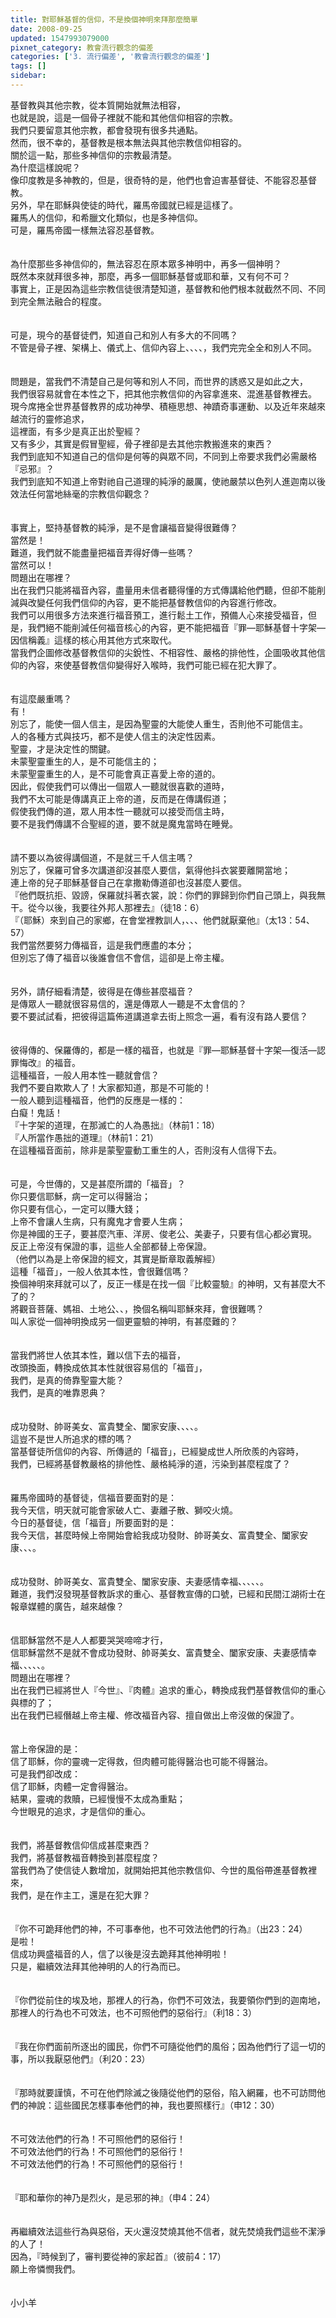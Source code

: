 ```yaml
---
title: 對耶穌基督的信仰，不是換個神明來拜那麼簡單
date: 2008-09-25
updated: 1547993079000
pixnet_category: 教會流行觀念的偏差
categories: ['3. 流行偏差', '教會流行觀念的偏差']
tags: []
sidebar: 
---
```


<p>基督教與其他宗教，從本質開始就無法相容，<br/>也就是說，這是一個骨子裡就不能和其他信仰相容的宗教。<br/><!--more-->我們只要留意其他宗教，都會發現有很多共通點。<br/>然而，很不幸的，基督教是根本無法與其他宗教信仰相容的。<br/>關於這一點，那些多神信仰的宗教最清楚。<br/>為什麼這樣說呢？<br/>像印度教是多神教的，但是，很奇特的是，他們也會迫害基督徒、不能容忍基督教。<br/>另外，早在耶穌與使徒的時代，羅馬帝國就已經是這樣了。<br/>羅馬人的信仰，和希臘文化類似，也是多神信仰。<br/>可是，羅馬帝國一樣無法容忍基督教。<br/><br/><br/>為什麼那些多神信仰的，無法容忍在原本眾多神明中，再多一個神明？<br/>既然本來就拜很多神，那麼，再多一個耶穌基督或耶和華，又有何不可？<br/>事實上，正是因為這些宗教信徒很清楚知道，基督教和他們根本就截然不同、不同到完全無法融合的程度。<br/><br/><br/>可是，現今的基督徒們，知道自己和別人有多大的不同嗎？<br/>不管是骨子裡、架構上、儀式上、信仰內容上、、、、，我們完完全全和別人不同。<br/><br/><br/>問題是，當我們不清楚自己是何等和別人不同，而世界的誘惑又是如此之大，<br/>我們很容易就會在本性之下，把其他宗教信仰的內容拿進來、混進基督教裡去。<br/>現今席捲全世界基督教界的成功神學、積極思想、神蹟奇事運動、以及近年來越來越流行的靈修追求，<br/>這裡面，有多少是真正出於聖經？<br/>又有多少，其實是假冒聖經，骨子裡卻是去其他宗教搬進來的東西？<br/>我們到底知不知道自己的信仰是何等的與眾不同，不同到上帝要求我們必需嚴格『忌邪』？<br/>我們到底知不知道上帝對祂自己道理的純淨的嚴厲，使祂嚴禁以色列人進迦南以後效法任何當地絲毫的宗教信仰觀念？<br/><br/><br/>事實上，堅持基督教的純淨，是不是會讓福音變得很難傳？<br/>當然是！<br/>難道，我們就不能盡量把福音弄得好傳一些嗎？<br/>當然可以！<br/>問題出在哪裡？<br/>出在我們只能將福音內容，盡量用未信者聽得懂的方式傳講給他們聽，但卻不能削減與改變任何我們信仰的內容，更不能把基督教信仰的內容進行修改。<br/>我們可以用很多方法來進行福音預工，進行鬆土工作，預備人心來接受福音，但是，我們絕不能削減任何福音核心的內容，更不能把福音『罪—耶穌基督十字架—因信稱義』這樣的核心用其他方式來取代。<br/>當我們企圖修改基督教信仰的尖銳性、不相容性、嚴格的排他性，企圖吸收其他信仰的內容，來使基督教信仰變得好入喉時，我們可能已經在犯大罪了。<br/><br/><br/>有這麼嚴重嗎？<br/>有！<br/>別忘了，能使一個人信主，是因為聖靈的大能使人重生，否則他不可能信主。<br/>人的各種方式與技巧，都不是使人信主的決定性因素。<br/>聖靈，才是決定性的關鍵。<br/>未蒙聖靈重生的人，是不可能信主的；<br/>未蒙聖靈重生的人，是不可能會真正喜愛上帝的道的。<br/>因此，假使我們可以傳出一個眾人一聽就很喜歡的道時，<br/>我們不太可能是傳講真正上帝的道，反而是在傳講假道；<br/>假使我們傳的道，眾人用本性一聽就可以接受而信主時，<br/>要不是我們傳講不合聖經的道，要不就是魔鬼當時在睡覺。<br/><br/><br/>請不要以為彼得講個道，不是就三千人信主嗎？<br/>別忘了，保羅可曾多次講道卻沒甚麼人要信，氣得他抖衣裳要離開當地；<br/>連上帝的兒子耶穌基督自己在拿撒勒傳道卻也沒甚麼人要信。<br/>『他們既抗拒、毀謗，保羅就抖著衣裳，說：你們的罪歸到你們自己頭上，與我無干。從今以後，我要往外邦人那裡去』（徒18：6）<br/>『（耶穌）來到自己的家鄉，在會堂裡教訓人，、、、他們就厭棄他』（太13：54、57）<br/>我們當然要努力傳福音，這是我們應盡的本分；<br/>但別忘了傳了福音以後誰會信不會信，這卻是上帝主權。<br/><br/><br/>另外，請仔細看清楚，彼得是在傳些甚麼福音？<br/>是傳眾人一聽就很容易信的，還是傳眾人一聽是不太會信的？<br/>要不要試試看，把彼得這篇佈道講道拿去街上照念一遍，看有沒有路人要信？<br/><br/><br/>彼得傳的、保羅傳的，都是一樣的福音，也就是『罪—耶穌基督十字架—復活—認罪悔改』的福音。<br/>這種福音，一般人用本性一聽就會信？<br/>我們不要自欺欺人了！大家都知道，那是不可能的！<br/>一般人聽到這種福音，他們的反應是一樣的：<br/>白癡！鬼話！<br/>『十字架的道理，在那滅亡的人為愚拙』（林前1：18）<br/>『人所當作愚拙的道理』（林前1：21）<br/>在這種福音面前，除非是蒙聖靈動工重生的人，否則沒有人信得下去。<br/><br/><br/>可是，今世傳的，又是甚麼所謂的「福音」？<br/>你只要信耶穌，病一定可以得醫治；<br/>你只要有信心，一定可以賺大錢；<br/>上帝不會讓人生病，只有魔鬼才會要人生病；<br/>你是神國的王子，要甚麼汽車、洋房、俊老公、美妻子，只要有信心都必實現。<br/>反正上帝沒有保證的事，這些人全部都替上帝保證。<br/>（他們以為是上帝保證的經文，其實是斷章取義解經）<br/>這種「福音」，一般人依其本性，會很難信嗎？<br/>換個神明來拜就可以了，反正一樣是在找一個『比較靈驗』的神明，又有甚麼大不了的？<br/>將觀音菩薩、媽祖、土地公、、，換個名稱叫耶穌來拜，會很難嗎？<br/>叫人家從一個神明換成另一個更靈驗的神明，有甚麼難的？<br/><br/><br/>當我們將世人依其本性，難以信下去的福音，<br/>改頭換面，轉換成依其本性就很容易信的「福音」，<br/>我們，是真的倚靠聖靈大能？<br/>我們，是真的唯靠恩典？<br/><br/><br/>成功發財、帥哥美女、富貴雙全、闔家安康、、、、。<br/>這豈不是世人所追求的標的嗎？<br/>當基督徒所信仰的內容、所傳遞的「福音」，已經變成世人所欣羨的內容時，<br/>我們，已經將基督教嚴格的排他性、嚴格純淨的道，污染到甚麼程度了？<br/><br/><br/>羅馬帝國時的基督徒，信福音要面對的是：<br/>我今天信，明天就可能會家破人亡、妻離子散、獅咬火燒。<br/>今日的基督徒，信「福音」所要面對的是：<br/>我今天信，甚麼時候上帝開始會給我成功發財、帥哥美女、富貴雙全、闔家安康、、、。<br/><br/><br/>成功發財、帥哥美女、富貴雙全、闔家安康、夫妻感情幸福、、、、、。<br/>難道，我們沒發現基督教訴求的重心、基督教宣傳的口號，已經和民間江湖術士在報章媒體的廣告，越來越像？<br/><br/><br/>信耶穌當然不是人人都要哭哭啼啼才行，<br/>信耶穌當然不是就不會成功發財、帥哥美女、富貴雙全、闔家安康、夫妻感情幸福、、、、、。<br/>問題出在哪裡？<br/>出在我們已經將世人『今世』、『肉體』追求的重心，轉換成我們基督教信仰的重心與標的了；<br/>出在我們已經僭越上帝主權、修改福音內容、擅自做出上帝沒做的保證了。<br/><br/><br/>當上帝保證的是：<br/>信了耶穌，你的靈魂一定得救，但肉體可能得醫治也可能不得醫治。<br/>可是我們卻改成：<br/>信了耶穌，肉體一定會得醫治。<br/>結果，靈魂的救贖，已經慢慢不太成為重點；<br/>今世眼見的追求，才是信仰的重心。<br/><br/><br/>我們，將基督教信仰信成甚麼東西？<br/>我們，將基督教福音轉換到甚麼程度？<br/>當我們為了使信徒人數增加，就開始把其他宗教信仰、今世的風俗帶進基督教裡來，<br/>我們，是在作主工，還是在犯大罪？<br/><br/><br/>『你不可跪拜他們的神，不可事奉他，也不可效法他們的行為』（出23：24）<br/>是啦！<br/>信成功興盛福音的人，信了以後是沒去跪拜其他神明啦！<br/>只是，繼續效法拜其他神明的人的行為而已。<br/><br/><br/>『你們從前住的埃及地，那裡人的行為，你們不可效法，我要領你們到的迦南地，那裡人的行為也不可效法，也不可照他們的惡俗行』（利18：3）<br/><br/><br/>『我在你們面前所逐出的國民，你們不可隨從他們的風俗；因為他們行了這一切的事，所以我厭惡他們』（利20：23）<br/><br/><br/>『那時就要謹慎，不可在他們除滅之後隨從他們的惡俗，陷入網羅，也不可訪問他們的神說：這些國民怎樣事奉他們的神，我也要照樣行』（申12：30）<br/><br/><br/>不可效法他們的行為！不可照他們的惡俗行！<br/>不可效法他們的行為！不可照他們的惡俗行！<br/>不可效法他們的行為！不可照他們的惡俗行！<br/><br/><br/>『耶和華你的神乃是烈火，是忌邪的神』（申4：24）<br/><br/><br/>再繼續效法這些行為與惡俗，天火還沒焚燒其他不信者，就先焚燒我們這些不潔淨的人了！<br/>因為，『時候到了，審判要從神的家起首』（彼前4：17）<br/>願上帝憐憫我們。<br/><br/><br/>小小羊


</p>
